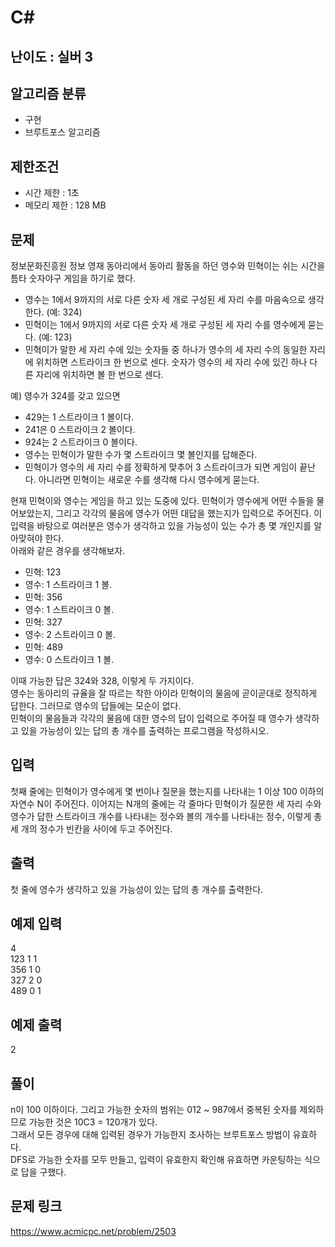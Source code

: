 # C#

## 난이도 : 실버 3

## 알고리즘 분류
  - 구현
  - 브루트포스 알고리즘

## 제한조건
  - 시간 제한 : 1초
  - 메모리 제한 : 128 MB

## 문제
정보문화진흥원 정보 영재 동아리에서 동아리 활동을 하던 영수와 민혁이는 쉬는 시간을 틈타 숫자야구 게임을 하기로 했다.<br/>

  - 영수는 1에서 9까지의 서로 다른 숫자 세 개로 구성된 세 자리 수를 마음속으로 생각한다. (예: 324)
  - 민혁이는 1에서 9까지의 서로 다른 숫자 세 개로 구성된 세 자리 수를 영수에게 묻는다. (예: 123)
  - 민혁이가 말한 세 자리 수에 있는 숫자들 중 하나가 영수의 세 자리 수의 동일한 자리에 위치하면 스트라이크 한 번으로 센다. 숫자가 영수의 세 자리 수에 있긴 하나 다른 자리에 위치하면 볼 한 번으로 센다.

예) 영수가 324를 갖고 있으면<br/>

  - 429는 1 스트라이크 1 볼이다.
  - 241은 0 스트라이크 2 볼이다.
  - 924는 2 스트라이크 0 볼이다.
  - 영수는 민혁이가 말한 수가 몇 스트라이크 몇 볼인지를 답해준다.
  - 민혁이가 영수의 세 자리 수를 정확하게 맞추어 3 스트라이크가 되면 게임이 끝난다. 아니라면 민혁이는 새로운 수를 생각해 다시 영수에게 묻는다.

현재 민혁이와 영수는 게임을 하고 있는 도중에 있다. 민혁이가 영수에게 어떤 수들을 물어보았는지, 그리고 각각의 물음에 영수가 어떤 대답을 했는지가 입력으로 주어진다. 이 입력을 바탕으로 여러분은 영수가 생각하고 있을 가능성이 있는 수가 총 몇 개인지를 알아맞혀야 한다.<br/>
아래와 같은 경우를 생각해보자.<br/>

  - 민혁: 123
  - 영수: 1 스트라이크 1 볼.
  - 민혁: 356
  - 영수: 1 스트라이크 0 볼.
  - 민혁: 327
  - 영수: 2 스트라이크 0 볼.
  - 민혁: 489
  - 영수: 0 스트라이크 1 볼.

이때 가능한 답은 324와 328, 이렇게 두 가지이다.<br/>
영수는 동아리의 규율을 잘 따르는 착한 아이라 민혁이의 물음에 곧이곧대로 정직하게 답한다. 그러므로 영수의 답들에는 모순이 없다.<br/>
민혁이의 물음들과 각각의 물음에 대한 영수의 답이 입력으로 주어질 때 영수가 생각하고 있을 가능성이 있는 답의 총 개수를 출력하는 프로그램을 작성하시오.<br/>


## 입력
첫째 줄에는 민혁이가 영수에게 몇 번이나 질문을 했는지를 나타내는 1 이상 100 이하의 자연수 N이 주어진다. 이어지는 N개의 줄에는 각 줄마다 민혁이가 질문한 세 자리 수와 영수가 답한 스트라이크 개수를 나타내는 정수와 볼의 개수를 나타내는 정수, 이렇게 총 세 개의 정수가 빈칸을 사이에 두고 주어진다.<br/>


## 출력
첫 줄에 영수가 생각하고 있을 가능성이 있는 답의 총 개수를 출력한다.<br/>


## 예제 입력
4<br/>
123 1 1<br/>
356 1 0<br/>
327 2 0<br/>
489 0 1<br/>


## 예제 출력
2<br/>


## 풀이
n이 100 이하이다. 그리고 가능한 숫자의 범위는 012 ~ 987에서 중복된 숫자를 제외하므로 가능한 것은 10C3 = 120개가 있다.<br/>
그래서 모든 경우에 대해 입력된 경우가 가능한지 조사하는 브루트포스 방법이 유효하다.<br/>
DFS로 가능한 숫자를 모두 만들고, 입력이 유효한지 확인해 유효하면 카운팅하는 식으로 답을 구했다.<br/>


## 문제 링크
https://www.acmicpc.net/problem/2503